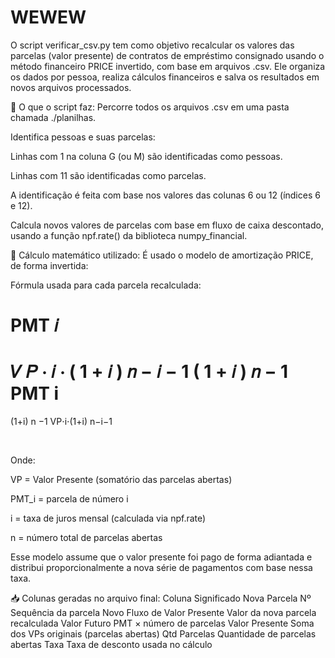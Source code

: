 # WEWEW


O script verificar_csv.py tem como objetivo recalcular os valores das parcelas (valor presente) de contratos de empréstimo consignado usando o método financeiro PRICE invertido, com base em arquivos .csv. Ele organiza os dados por pessoa, realiza cálculos financeiros e salva os resultados em novos arquivos processados.

📌 O que o script faz:
Percorre todos os arquivos .csv em uma pasta chamada ./planilhas.

Identifica pessoas e suas parcelas:

Linhas com 1 na coluna G (ou M) são identificadas como pessoas.

Linhas com 11 são identificadas como parcelas.

A identificação é feita com base nos valores das colunas 6 ou 12 (índices 6 e 12).

Calcula novos valores de parcelas com base em fluxo de caixa descontado, usando a função npf.rate() da biblioteca numpy_financial.

🧮 Cálculo matemático utilizado:
É usado o modelo de amortização PRICE, de forma invertida:

Fórmula usada para cada parcela recalculada:

PMT
𝑖
=
𝑉
𝑃
⋅
𝑖
⋅
(
1
+
𝑖
)
𝑛
−
𝑖
−
1
(
1
+
𝑖
)
𝑛
−
1
PMT 
i
​
 = 
(1+i) 
n
 −1
VP⋅i⋅(1+i) 
n−i−1
 
​
 
Onde:

VP = Valor Presente (somatório das parcelas abertas)

PMT_i = parcela de número i

i = taxa de juros mensal (calculada via npf.rate)

n = número total de parcelas abertas

Esse modelo assume que o valor presente foi pago de forma adiantada e distribui proporcionalmente a nova série de pagamentos com base nessa taxa.

📥 Colunas geradas no arquivo final:
Coluna	Significado
Nova Parcela Nº	Sequência da parcela
Novo Fluxo de Valor Presente	Valor da nova parcela recalculada
Valor Futuro	PMT × número de parcelas
Valor Presente	Soma dos VPs originais (parcelas abertas)
Qtd Parcelas	Quantidade de parcelas abertas
Taxa	Taxa de desconto usada no cálculo
